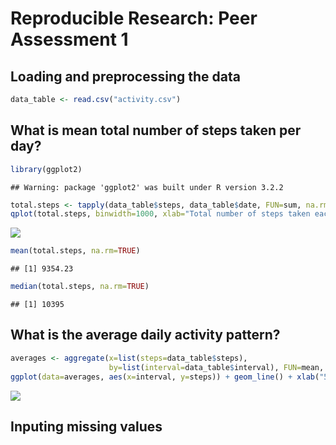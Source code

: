 # Reproducible Research: Peer Assessment 1

## Loading and preprocessing the data


```r
data_table <- read.csv("activity.csv")
```

## What is mean total number of steps taken per day?

```r
library(ggplot2)
```

```
## Warning: package 'ggplot2' was built under R version 3.2.2
```

```r
total.steps <- tapply(data_table$steps, data_table$date, FUN=sum, na.rm=TRUE)
qplot(total.steps, binwidth=1000, xlab="Total number of steps taken each day")
```

![](PA1_template_files/figure-html/mean_median-1.png) 

```r
mean(total.steps, na.rm=TRUE)
```

```
## [1] 9354.23
```

```r
median(total.steps, na.rm=TRUE)
```

```
## [1] 10395
```

## What is the average daily activity pattern?

```r
averages <- aggregate(x=list(steps=data_table$steps),
                      by=list(interval=data_table$interval), FUN=mean, na.rm=TRUE)
ggplot(data=averages, aes(x=interval, y=steps)) + geom_line() + xlab("5-minute interval") + ylab("Average number of steps taken")
```

![](PA1_template_files/figure-html/average_daily-1.png) 

## Inputing missing values
